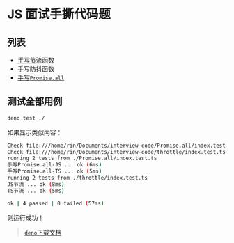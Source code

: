 # JS 面试手撕代码题

## 列表

- [手写节流函数](/throttle/)
- 手写防抖函数
- [手写`Promise.all`](/Promise.all/)

## 测试全部用例

```bash
deno test ./
```

如果显示类似内容：

```bash
Check file:///home/rin/Documents/interview-code/Promise.all/index.test.ts
Check file:///home/rin/Documents/interview-code/throttle/index.test.ts
running 2 tests from ./Promise.all/index.test.ts
手写Promise.all-JS ... ok (6ms)
手写Promise.all-TS ... ok (5ms)
running 2 tests from ./throttle/index.test.ts
JS节流 ... ok (8ms)
TS节流 ... ok (5ms)

ok | 4 passed | 0 failed (57ms)
```

则运行成功！

> [`deno`下载文档](https://deno.land/manual@v1.28.3/getting_started/installation)
